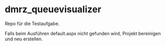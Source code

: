 # dmrz_queuevisualizer
Repo für die Testaufgabe.


Falls beim Ausführen default.aspx nicht gefunden wird, Projekt bereinigen und neu erstellen.
